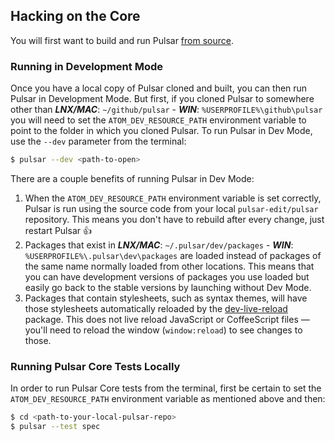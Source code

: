 ## Hacking on the Core

You will first want to build and run Pulsar [from source](#building-pulsar).

### Running in Development Mode

Once you have a local copy of Pulsar cloned and built, you can then run Pulsar
in Development Mode. But first, if you cloned Pulsar to somewhere other than
**_LNX/MAC_**: `~/github/pulsar` -
**_WIN_**: `%USERPROFILE%\github\pulsar`
you will need to set the `ATOM_DEV_RESOURCE_PATH` environment variable to point
to the folder in which you cloned Pulsar. To run Pulsar in Dev Mode, use the
`--dev` parameter from the terminal:

```sh
$ pulsar --dev <path-to-open>
```

There are a couple benefits of running Pulsar in Dev Mode:

1. When the `ATOM_DEV_RESOURCE_PATH` environment variable is set correctly,
   Pulsar is run using the source code from your local `pulsar-edit/pulsar`
   repository. This means you don't have to rebuild after every change, just
   restart Pulsar 👍
2. Packages that exist in
   **_LNX/MAC_**: `~/.pulsar/dev/packages` -
   **_WIN_**: `%USERPROFILE%\.pulsar\dev\packages`
   are loaded instead of packages of the same name normally loaded from other
   locations. This means that you can have development versions of packages you
   use loaded but easily go back to the stable versions by launching without Dev
   Mode.
3. Packages that contain stylesheets, such as syntax themes, will have those
   stylesheets automatically reloaded by the [dev-live-reload](https://github.com/pulsar-edit/pulsar/tree/master/packages/dev-live-reload)
   package. This does not live reload JavaScript or CoffeeScript files — you'll
   need to reload the window (`window:reload`) to see changes to those.

### Running Pulsar Core Tests Locally

In order to run Pulsar Core tests from the terminal, first be certain to set the
`ATOM_DEV_RESOURCE_PATH` environment variable as mentioned above and then:

```sh
$ cd <path-to-your-local-pulsar-repo>
$ pulsar --test spec
```
